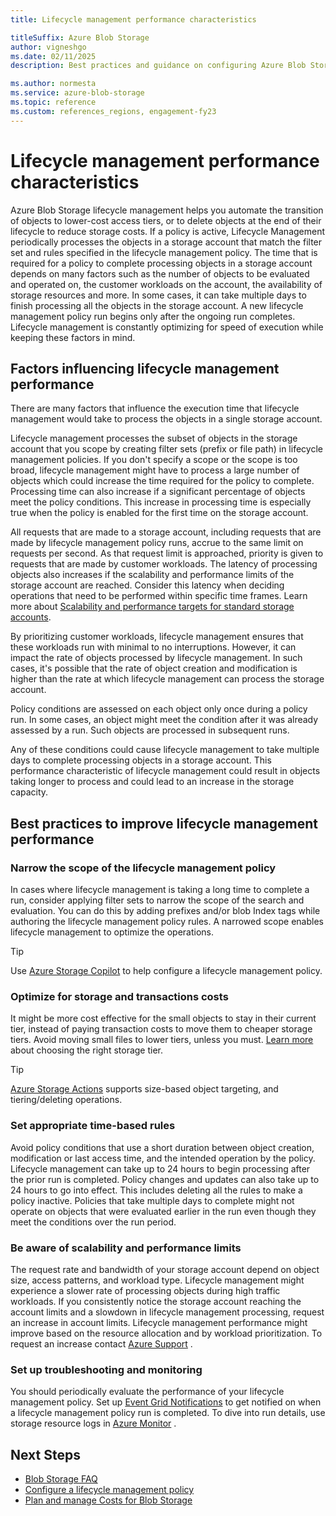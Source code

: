 ```yaml
---
title: Lifecycle management performance characteristics

titleSuffix: Azure Blob Storage
author: vigneshgo
ms.date: 02/11/2025
description: Best practices and guidance on configuring Azure Blob Storage lifecycle management policies and factors influencing its performance.

ms.author: normesta
ms.service: azure-blob-storage
ms.topic: reference
ms.custom: references_regions, engagement-fy23
---
```


# Lifecycle management performance characteristics


Azure Blob Storage lifecycle management helps you automate the transition of objects to lower-cost access tiers, or to delete objects at the end of their lifecycle to reduce storage costs. If a policy is active, Lifecycle Management periodically processes the objects in a storage account that match the filter set and rules specified in the lifecycle management policy. The time that is required for a policy to complete processing objects in a storage account depends on many factors such as the number of objects to be evaluated and operated on, the customer workloads on the account, the availability of storage resources and more. In some cases, it can take multiple days to finish processing all the objects in the storage account. A new lifecycle management policy run begins only after the ongoing run completes. Lifecycle management is constantly optimizing for speed of execution while keeping these factors in mind.

## Factors influencing lifecycle management performance

There are many factors that influence the execution time that lifecycle management would take to process the objects in a single storage account. 

Lifecycle management processes the subset of objects in the storage account that you scope by creating filter sets (prefix or file path) in lifecycle management policies. If you don't specify a scope or the scope is too broad, lifecycle management might have to process a large number of objects which could increase the time required for the policy to complete. Processing time can also increase if a significant percentage of objects meet the policy conditions. This increase in processing time is especially true when the policy is enabled for the first time on the storage account.   

All requests that are made to a storage account, including requests that are made by lifecycle management policy runs, accrue to the same limit on requests per second. As that request limit is approached, priority is given to requests that are made by customer workloads. The latency of processing objects also increases if the scalability and performance limits of the storage account are reached. Consider this latency when deciding operations that need to be performed within specific time frames. Learn more about [Scalability and performance targets for standard storage accounts](../common/scalability-targets-standard-account.md).

By prioritizing customer workloads, lifecycle management ensures that these workloads run with minimal to no interruptions. However, it can impact the rate of objects processed by lifecycle management. In such cases, it's possible that the rate of object creation and modification is higher than the rate at which lifecycle management can process the storage account.  

Policy conditions are assessed on each object only once during a policy run. In some cases, an object might meet the condition after it was already assessed by a run. Such objects are processed in subsequent runs.

Any of these conditions could cause lifecycle management to take multiple days to complete processing objects in a storage account. This performance characteristic of lifecycle management could result in objects taking longer to process and could lead to an increase in the storage capacity. 

## Best practices to improve lifecycle management performance


### Narrow the scope of the lifecycle management policy

In cases where lifecycle management is taking a long time to complete a run, consider applying filter sets to narrow the scope of the search and evaluation. You can do this by adding prefixes and/or blob Index tags while authoring the lifecycle management policy rules. A narrowed scope enables lifecycle management to optimize the operations.

  > [!TIP] 
> Use [Azure Storage Copilot](/azure/copilot/improve-storage-accounts#reduce-storage-costs) to help configure a lifecycle management policy.

### Optimize for storage and transactions costs

It might be more cost effective for the small objects to stay in their current tier, instead of paying transaction costs to move them to cheaper storage tiers. Avoid moving small files to lower tiers, unless you must. [Learn more](access-tiers-best-practices.md) about choosing the right storage tier.

  > [!TIP] 
> [Azure Storage Actions](../../storage-actions/overview.md) supports size-based object targeting, and tiering/deleting operations.

### Set appropriate time-based rules

Avoid policy conditions that use a short duration between object creation, modification or last access time, and the intended operation by the policy. Lifecycle management can take up to 24 hours to begin processing after the prior run is completed. Policy changes and updates can also take up to 24 hours to go into effect. This includes deleting all the rules to make a policy inactive. Policies that take multiple days to complete might not operate on objects that were evaluated earlier in the run even though they meet the conditions over the run period.

### Be aware of scalability and performance limits

The request rate and bandwidth of your storage account depend on object size, access patterns, and workload type. Lifecycle management might experience a slower rate of processing objects during high traffic workloads. If you consistently notice the storage account reaching the account limits and a slowdown in lifecycle management processing, request an increase in account limits. Lifecycle management performance might improve based on the resource allocation and by workload prioritization. To request an increase contact [Azure Support](https://azure.microsoft.com/support/faq/) .

### Set up troubleshooting and monitoring

You should periodically evaluate the performance of your lifecycle management policy. Set up [Event Grid Notifications](../../event-grid/blob-event-quickstart-portal.md) to get notified on when a lifecycle management policy run is completed. To dive into run details, use storage resource logs in [Azure Monitor](monitor-blob-storage.md) .

## Next Steps
- [Blob Storage FAQ](storage-blob-faq.yml)
- [Configure a lifecycle management policy](lifecycle-management-policy-configure.md)
- [Plan and manage Costs for Blob Storage](../common/storage-plan-manage-costs.md)
